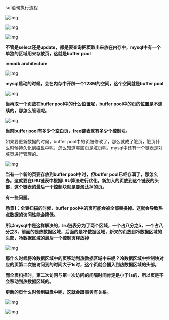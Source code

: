 sql语句执行流程

![img](https://img2020.cnblogs.com/blog/597917/202110/597917-20211029095842571-6044630.png)

![img](https://img2020.cnblogs.com/blog/597917/202110/597917-20211029100021676-751452959.png)

 

 ![img](https://img2020.cnblogs.com/blog/597917/202110/597917-20211029100520407-329612017.png)

**不管是select还是update，都是要查询把页取出来放在内存中，mysql中有一个单独的区域用来存放页，这就是buffer pool**

**innodb architecture**

![img](https://img2020.cnblogs.com/blog/597917/202110/597917-20211029101051677-1967949486.png)

 

 **mysql启动的时候，会在内存中开辟一个128M的空间，这个空间就是buffer pool**

![img](https://img2020.cnblogs.com/blog/597917/202110/597917-20211029102235211-536322904.png)

 

 **当再取一个页放在buffer pool中的什么位置呢，buffer pool中的页的位置是不连续的，那怎么管理呢。**

![img](https://img2020.cnblogs.com/blog/597917/202110/597917-20211029102919868-1482105587.png)

 

 **当前buffer pool有多少个空白页，free链表就有多少个控制块。**

如果要更新数据的时候，buffer pool中的页被修改了，那么就成了脏页，脏页什么时候持久化到磁盘中呢，怎么知道哪些页是脏页呢，mysql中还有一个链表是对脏页进行管理的。

![img](https://img2020.cnblogs.com/blog/597917/202110/597917-20211029103726354-1414245173.png)

 

**当有一个新的页要存放到buffer pool中时，但buffer pool已经存满了，那怎么办。这就要在LRU链表中根据LRU算法进行优化。新加入的页放到这个链表的头部，这个链表的最后一个控制块就是要淘汰掉的页。** 

**有一些问题。**

**场景1：全表扫描的时候，buffer pool中的页可能会被全部替换掉。这就会导致热点数据的访问性能会降低。**

**所以mysql中是这样解决的，lru链表分为了两个区域，一个占八分之5，一个占八分之3，前面的是热数据区域，后面的是冷数据区域，新来的页放到冷数据区域的头部，冷数据区域的最后一个控制页释放掉**

![img](https://img2020.cnblogs.com/blog/597917/202110/597917-20211029105834418-317736610.png)

 

**那什么时候将冷数据区域中的页移动到热数据区域中来呢？冷数据区域中控制块对应的页第二次被访问到的时间大于1s时，这个页就会插入到热数据区域的头部。**

**而全表扫描时，第二次访问与第一次访问的间隔时间肯定是小于1s的，所以页是不会移动到热数据区域的。**

 

**更新的页什么时候到磁盘中呢，这就会跟事务有关系。**

![img](https://img2020.cnblogs.com/blog/597917/202110/597917-20211029112921765-346811698.png)

 ![img](https://img2020.cnblogs.com/blog/597917/202110/597917-20211029113106720-1252125803.png)

 